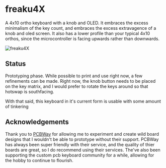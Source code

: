 # freaku4X

A 4x10 ortho keyboard with a knob and OLED. It embraces the excess minimalism of the key count, and embraces the excess extravagence of a knob and oled screen. It also has a lower profile than your typical 4x10 orthos, since the microcontroller is facing upwards rather than downwards.

![freaku4X](https://i.imgur.com/1maVma3.jpg)

## Status
Prototyping phase. While possible to print and use right now, a few refinements can be made.
Right now, the knob button needs to be placed on the key matrix, and I would prefer to rotate the keys around so that hotswap is southfacing.

With that said, this keyboard in it's current form is usable with some amount of tinkering

## Acknowledgements
Thank you to [PCBWay](https://www.pcbway.com/) for allowing me to experiment and create wild board designs that I wouldn't be able to prototype without their support. PCBWay has always been super friendly with their service, and the quality of thier boards are great, so I do recommend using their services. The've also been supporting the custom pcb keyboard community for a while, allowing for the hobby to continue to flourish.
